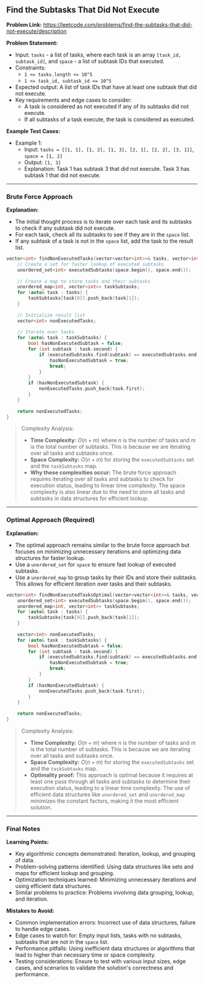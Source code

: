 ## Find the Subtasks That Did Not Execute
**Problem Link:** https://leetcode.com/problems/find-the-subtasks-that-did-not-execute/description

**Problem Statement:**
- Input: `tasks` - a list of tasks, where each task is an array `[task_id, subtask_id]`, and `space` - a list of subtask IDs that executed.
- Constraints: 
  - `1 <= tasks.length <= 10^5`
  - `1 <= task_id, subtask_id <= 10^5`
- Expected output: A list of task IDs that have at least one subtask that did not execute.
- Key requirements and edge cases to consider: 
  - A task is considered as not executed if any of its subtasks did not execute.
  - If all subtasks of a task execute, the task is considered as executed.

**Example Test Cases:**
- Example 1:
  - Input: `tasks = [[1, 1], [1, 2], [1, 3], [2, 1], [2, 2], [3, 1]]`, `space = [1, 2]`
  - Output: `[1, 3]`
  - Explanation: Task 1 has subtask 3 that did not execute. Task 3 has subtask 1 that did not execute.

---

### Brute Force Approach
**Explanation:**
- The initial thought process is to iterate over each task and its subtasks to check if any subtask did not execute.
- For each task, check all its subtasks to see if they are in the `space` list.
- If any subtask of a task is not in the `space` list, add the task to the result list.

```cpp
vector<int> findNonExecutedTasks(vector<vector<int>>& tasks, vector<int>& space) {
    // Create a set for faster lookup of executed subtasks
    unordered_set<int> executedSubtasks(space.begin(), space.end());
    
    // Create a map to store tasks and their subtasks
    unordered_map<int, vector<int>> taskSubtasks;
    for (auto& task : tasks) {
        taskSubtasks[task[0]].push_back(task[1]);
    }
    
    // Initialize result list
    vector<int> nonExecutedTasks;
    
    // Iterate over tasks
    for (auto& task : taskSubtasks) {
        bool hasNonExecutedSubtask = false;
        for (int subtask : task.second) {
            if (executedSubtasks.find(subtask) == executedSubtasks.end()) {
                hasNonExecutedSubtask = true;
                break;
            }
        }
        if (hasNonExecutedSubtask) {
            nonExecutedTasks.push_back(task.first);
        }
    }
    
    return nonExecutedTasks;
}
```

> Complexity Analysis:
> - **Time Complexity:** $O(n + m)$ where $n$ is the number of tasks and $m$ is the total number of subtasks. This is because we are iterating over all tasks and subtasks once.
> - **Space Complexity:** $O(n + m)$ for storing the `executedSubtasks` set and the `taskSubtasks` map.
> - **Why these complexities occur:** The brute force approach requires iterating over all tasks and subtasks to check for execution status, leading to linear time complexity. The space complexity is also linear due to the need to store all tasks and subtasks in data structures for efficient lookup.

---

### Optimal Approach (Required)
**Explanation:**
- The optimal approach remains similar to the brute force approach but focuses on minimizing unnecessary iterations and optimizing data structures for faster lookup.
- Use a `unordered_set` for `space` to ensure fast lookup of executed subtasks.
- Use a `unordered_map` to group tasks by their IDs and store their subtasks. This allows for efficient iteration over tasks and their subtasks.

```cpp
vector<int> findNonExecutedTasksOptimal(vector<vector<int>>& tasks, vector<int>& space) {
    unordered_set<int> executedSubtasks(space.begin(), space.end());
    unordered_map<int, vector<int>> taskSubtasks;
    for (auto& task : tasks) {
        taskSubtasks[task[0]].push_back(task[1]);
    }
    
    vector<int> nonExecutedTasks;
    for (auto& task : taskSubtasks) {
        bool hasNonExecutedSubtask = false;
        for (int subtask : task.second) {
            if (executedSubtasks.find(subtask) == executedSubtasks.end()) {
                hasNonExecutedSubtask = true;
                break;
            }
        }
        if (hasNonExecutedSubtask) {
            nonExecutedTasks.push_back(task.first);
        }
    }
    
    return nonExecutedTasks;
}
```

> Complexity Analysis:
> - **Time Complexity:** $O(n + m)$ where $n$ is the number of tasks and $m$ is the total number of subtasks. This is because we are iterating over all tasks and subtasks once.
> - **Space Complexity:** $O(n + m)$ for storing the `executedSubtasks` set and the `taskSubtasks` map.
> - **Optimality proof:** This approach is optimal because it requires at least one pass through all tasks and subtasks to determine their execution status, leading to a linear time complexity. The use of efficient data structures like `unordered_set` and `unordered_map` minimizes the constant factors, making it the most efficient solution.

---

### Final Notes

**Learning Points:**
- Key algorithmic concepts demonstrated: Iteration, lookup, and grouping of data.
- Problem-solving patterns identified: Using data structures like sets and maps for efficient lookup and grouping.
- Optimization techniques learned: Minimizing unnecessary iterations and using efficient data structures.
- Similar problems to practice: Problems involving data grouping, lookup, and iteration.

**Mistakes to Avoid:**
- Common implementation errors: Incorrect use of data structures, failure to handle edge cases.
- Edge cases to watch for: Empty input lists, tasks with no subtasks, subtasks that are not in the `space` list.
- Performance pitfalls: Using inefficient data structures or algorithms that lead to higher than necessary time or space complexity.
- Testing considerations: Ensure to test with various input sizes, edge cases, and scenarios to validate the solution's correctness and performance.